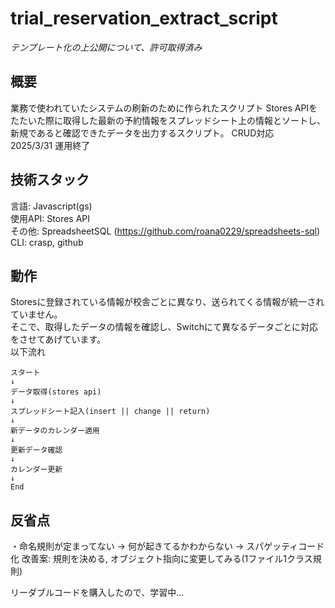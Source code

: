 # trial_reservation_extract_script
_*テンプレート化の上公開について、許可取得済み*_
## 概要  
業務で使われていたシステムの刷新のために作られたスクリプト
Stores APIをたたいた際に取得した最新の予約情報をスプレッドシート上の情報とソートし、
新規であると確認できたデータを出力するスクリプト。
CRUD対応  
2025/3/31 運用終了  

## 技術スタック
言語: Javascript(gs)  
使用API: Stores API  
その他: SpreadsheetSQL (https://github.com/roana0229/spreadsheets-sql)  
CLI: crasp, github  

## 動作  
Storesに登録されている情報が校舎ごとに異なり、送られてくる情報が統一されていません。  
そこで、取得したデータの情報を確認し、Switchにて異なるデータごとに対応をさせてあげています。  
以下流れ  
```
スタート
↓
データ取得(stores api)
↓
スプレッドシート記入(insert || change || return)
↓
新データのカレンダー適用
↓
更新データ確認
↓
カレンダー更新
↓
End
```

## 反省点
・命名規則が定まってない -> 何が起きてるかわからない -> スパゲッティコード化
改善案: 規則を決める, オブジェクト指向に変更してみる(1ファイル1クラス規則)  

リーダブルコードを購入したので、学習中...